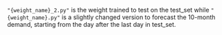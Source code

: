 `"{weight_name}_2.py"` is the weight trained to test on the test_set while `"{weight_name}.py"` is a slightly changed version to forecast the 10-month demand, starting from the day after the last day in test_set.